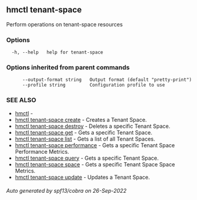 ## hmctl tenant-space

Perform operations on tenant-space resources

### Options

```
  -h, --help   help for tenant-space
```

### Options inherited from parent commands

```
      --output-format string   Output format (default "pretty-print")
      --profile string         Configuration profile to use
```

### SEE ALSO

* [hmctl](hmctl.md)	 - 
* [hmctl tenant-space create](hmctl_tenant-space_create.md)	 - Creates a Tenant Space.
* [hmctl tenant-space destroy](hmctl_tenant-space_destroy.md)	 - Deletes a specific Tenant Space.
* [hmctl tenant-space get](hmctl_tenant-space_get.md)	 - Gets a specific Tenant Space.
* [hmctl tenant-space list](hmctl_tenant-space_list.md)	 - Gets a list of all Tenant Spaces.
* [hmctl tenant-space performance](hmctl_tenant-space_performance.md)	 - Gets a specific Tenant Space Performance Metrics.
* [hmctl tenant-space query](hmctl_tenant-space_query.md)	 - Gets a specific Tenant Space.
* [hmctl tenant-space space](hmctl_tenant-space_space.md)	 - Gets a specific Tenant Space Space Metrics.
* [hmctl tenant-space update](hmctl_tenant-space_update.md)	 - Updates a Tenant Space.

###### Auto generated by spf13/cobra on 26-Sep-2022
